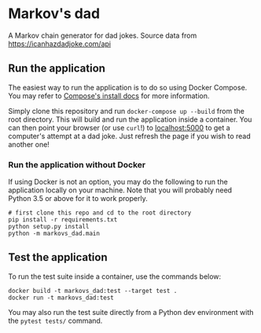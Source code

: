 # Markov's dad

A Markov chain generator for dad jokes. Source data from https://icanhazdadjoke.com/api

## Run the application

The easiest way to run the application is to do so using Docker Compose. You may refer to [Compose's install docs](https://docs.docker.com/compose/install/) for more information.

Simply clone this repository and run `docker-compose up --build` from the root directory. This will build and run the application inside a container. You can then point your browser (or use `curl`!) to [localhost:5000](http://localhost:5000) to get a computer's attempt at a dad joke. Just refresh the page if you wish to read another one!

### Run the application without Docker

If using Docker is not an option, you may do the following to run the application locally on your machine. Note that you will probably need Python 3.5 or above for it to work properly.

```
# first clone this repo and cd to the root directory
pip install -r requirements.txt
python setup.py install
python -m markovs_dad.main
```

## Test the application

To run the test suite inside a container, use the commands below:
```
docker build -t markovs_dad:test --target test .
docker run -t markovs_dad:test
```

You may also run the test suite directly from a Python dev environment with the `pytest tests/` command.